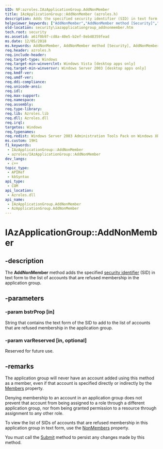 ```yaml
---
UID: NF:azroles.IAzApplicationGroup.AddNonMember
title: IAzApplicationGroup::AddNonMember (azroles.h)
description: Adds the specified security identifier (SID) in text form to the list of accounts that are refused membership in the application group.
helpviewer_keywords: ["AddNonMember","AddNonMember method [Security]","AddNonMember method [Security]","AzApplicationGroup object","AddNonMember method [Security]","IAzApplicationGroup interface","AzApplicationGroup object [Security]","AddNonMember method","IAzApplicationGroup interface [Security]","AddNonMember method","IAzApplicationGroup.AddNonMember","IAzApplicationGroup::AddNonMember","azroles/IAzApplicationGroup::AddNonMember","security.iazapplicationgroup_addnonmember"]
old-location: security\iazapplicationgroup_addnonmember.htm
tech.root: security
ms.assetid: a61f0b97-cd8a-40e5-b2ef-8eb48359fead
ms.date: 12/05/2018
ms.keywords: AddNonMember, AddNonMember method [Security], AddNonMember method [Security],AzApplicationGroup object, AddNonMember method [Security],IAzApplicationGroup interface, AzApplicationGroup object [Security],AddNonMember method, IAzApplicationGroup interface [Security],AddNonMember method, IAzApplicationGroup.AddNonMember, IAzApplicationGroup::AddNonMember, azroles/IAzApplicationGroup::AddNonMember, security.iazapplicationgroup_addnonmember
req.header: azroles.h
req.include-header: 
req.target-type: Windows
req.target-min-winverclnt: Windows Vista [desktop apps only]
req.target-min-winversvr: Windows Server 2003 [desktop apps only]
req.kmdf-ver: 
req.umdf-ver: 
req.ddi-compliance: 
req.unicode-ansi: 
req.idl: 
req.max-support: 
req.namespace: 
req.assembly: 
req.type-library: 
req.lib: Azroles.lib
req.dll: Azroles.dll
req.irql: 
targetos: Windows
req.typenames: 
req.redist: Windows Server 2003 Administration Tools Pack on Windows XP
ms.custom: 19H1
f1_keywords:
 - IAzApplicationGroup::AddNonMember
 - azroles/IAzApplicationGroup::AddNonMember
dev_langs:
 - c++
topic_type:
 - APIRef
 - kbSyntax
api_type:
 - COM
api_location:
 - Azroles.dll
api_name:
 - IAzApplicationGroup.AddNonMember
 - AzApplicationGroup.AddNonMember
---
```


# IAzApplicationGroup::AddNonMember


## -description

The <b>AddNonMember</b> method adds the specified <a href="/windows/desktop/SecGloss/s-gly">security identifier</a> (SID) in text form to the list of  accounts that are refused membership in the application group.

## -parameters

### -param bstrProp [in]

String that contains the text form of the SID to add to the list of  accounts that are refused membership in the application group.

### -param varReserved [in, optional]

Reserved for future use.

## -remarks

The application group will never have an  account added using this method as a member, even if that account is specified directly or indirectly by the <a href="/windows/desktop/api/azroles/nf-azroles-iazapplicationgroup-get_members">Members</a> property.

Denying membership to an account in an application group does not prevent that account from being assigned to a role through a different application group, nor from being granted permission to a resource through assignment to any other role.

To view the list of SIDs of accounts that are refused membership in this application group in text form, use the <a href="/windows/desktop/api/azroles/nf-azroles-iazapplicationgroup-get_nonmembers">NonMembers</a> property.

You must call the <a href="/windows/desktop/api/azroles/nf-azroles-iazapplicationgroup-submit">Submit</a> method to persist any changes made by this method.